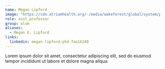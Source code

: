 ```yaml
---
name: Megan Lipford
image: "https://cdn.atriumhealth.org/-/media/wakeforest/global/system/person-images/m/megan-elisa-lipford.jpg"
role: asst_professor
group: alum
aliases: 
  - Megan E. Lipford
links:
  linkedin: megan-lipford-phd-7aa16340
---
```


Lorem ipsum dolor sit amet, consectetur adipiscing elit, sed do eiusmod tempor incididunt ut labore et dolore magna aliqua.
